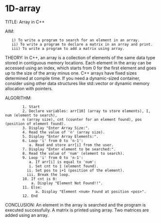 # 1D-array
TITLE: Array in C++

AIM:  

       i) To write a program to search for an element in an array.
       ii) To write a program to declare a matrix in an array and print. 
       iii) To write a program to add a matrix using array. 

THEORY:  In C++, an array is a collection of elements of the same data type stored in contiguous memory locations.
         Each element in the array can be accessed using an index, which starts from 0 for the first element and goes up to the size of the array minus one.
         C++ arrays have fixed sizes determined at compile time. If you need a dynamic-sized container,  consider using other data structures like std::vector or dynamic memory allocation with pointers.

ALGORITHM:  

            1. Start
            2. Declare variables: arr[10] (array to store elements), I, num (element to search),
            n (array size), cnt (counter for an element found), pos (position of element found).
            3. Display "Enter Array Size:".
            4. Read the value of 'n' (array size).
            5. Display "Enter Array Elements:".
            6. Loop 'i' from 0 to 'n-1':
               a. Read and store arr[i] from the user.
            7. Display "Enter element to be searched:".
            8. Read the value of 'num' (element to search).
            9. Loop 'i' from 0 to 'n-1':
               a. If arr[i] is equal to 'num':
               i. Set cnt to 1 (element found).
              ii. Set pos to i+1 (position of the element).
              iii. Break the loop.
            10. If cnt is 0:
                a. Display "Element Not Found!!".
            11. Else:
                  a. Display "Element <num> Found at position <pos>".
            12. End

CONCLUSION: An element in the array is searched and the program is executed successfully.
A matrix is printed using array. Two matrices are added using an array. 
